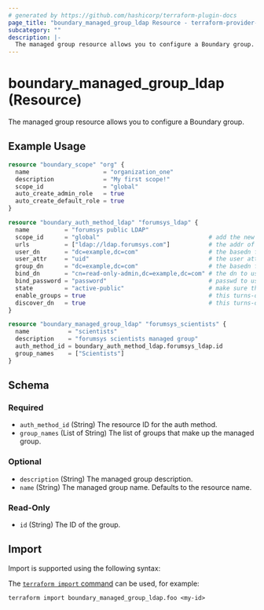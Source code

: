 ```yaml
---
# generated by https://github.com/hashicorp/terraform-plugin-docs
page_title: "boundary_managed_group_ldap Resource - terraform-provider-boundary"
subcategory: ""
description: |-
  The managed group resource allows you to configure a Boundary group.
---
```


# boundary_managed_group_ldap (Resource)

The managed group resource allows you to configure a Boundary group.

## Example Usage

```terraform
resource "boundary_scope" "org" {
  name                     = "organization_one"
  description              = "My first scope!"
  scope_id                 = "global"
  auto_create_admin_role   = true
  auto_create_default_role = true
}

resource "boundary_auth_method_ldap" "forumsys_ldap" {
  name          = "forumsys public LDAP"
  scope_id      = "global"                               # add the new auth method to the global scope
  urls          = ["ldap://ldap.forumsys.com"]           # the addr of the LDAP server
  user_dn       = "dc=example,dc=com"                    # the basedn for users
  user_attr     = "uid"                                  # the user attribute
  group_dn      = "dc=example,dc=com"                    # the basedn for groups
  bind_dn       = "cn=read-only-admin,dc=example,dc=com" # the dn to use when binding
  bind_password = "password"                             # passwd to use when binding
  state         = "active-public"                        # make sure the new auth-method is available to everyone
  enable_groups = true                                   # this turns-on the discovery of a user's groups
  discover_dn   = true                                   # this turns-on the discovery of an authenticating user's dn
}

resource "boundary_managed_group_ldap" "forumsys_scientists" {
  name           = "scientists"
  description    = "forumsys scientists managed group"
  auth_method_id = boundary_auth_method_ldap.forumsys_ldap.id
  group_names    = ["Scientists"]
}
```

<!-- schema generated by tfplugindocs -->
## Schema

### Required

- `auth_method_id` (String) The resource ID for the auth method.
- `group_names` (List of String) The list of groups that make up the managed group.

### Optional

- `description` (String) The managed group description.
- `name` (String) The managed group name. Defaults to the resource name.

### Read-Only

- `id` (String) The ID of the group.

## Import

Import is supported using the following syntax:

The [`terraform import` command](https://developer.hashicorp.com/terraform/cli/commands/import) can be used, for example:

```shell
terraform import boundary_managed_group_ldap.foo <my-id>
```
